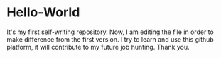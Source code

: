 # Hello-World
It's  my first self-writing repository.
Now, I am editing the  file in order to make difference from the first version.
I try to learn and use this github platform, it will contribute to my future job hunting.
Thank you.
